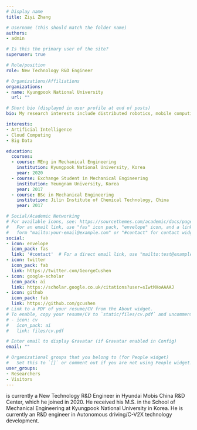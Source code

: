 ```yaml
---
# Display name
title: Ziyi Zhang

# Username (this should match the folder name)
authors:
- admin

# Is this the primary user of the site?
superuser: true

# Role/position
role: New Technology R&D Engineer

# Organizations/Affiliations
organizations:
- name: Kyungpook National University
  url: ""

# Short bio (displayed in user profile at end of posts)
bio: My research interests include distributed robotics, mobile computing and programmable matter.

interests:
- Artificial Intelligence
- Cloud Computing
- Big Data

education:
  courses:
  - course: MEng in Mechanical Engineering
    institution: Kyungpook National University, Korea
    year: 2020
  - course: Exchange Student in Mechanical Engineering
    institution: Yeungnam University, Korea
    year: 2017 
  - course: BSc in Mechanical Engineering
    institution: Jilin Institute of Chemical Technology, China
    year: 2017

# Social/Academic Networking
# For available icons, see: https://sourcethemes.com/academic/docs/page-builder/#icons
#   For an email link, use "fas" icon pack, "envelope" icon, and a link in the
#   form "mailto:your-email@example.com" or "#contact" for contact widget.
social:
- icon: envelope
  icon_pack: fas
  link: '#contact'  # For a direct email link, use "mailto:test@example.org".
- icon: twitter
  icon_pack: fab
  link: https://twitter.com/GeorgeCushen
- icon: google-scholar
  icon_pack: ai
  link: https://scholar.google.co.uk/citations?user=sIwtMXoAAAAJ
- icon: github
  icon_pack: fab
  link: https://github.com/gcushen
# Link to a PDF of your resume/CV from the About widget.
# To enable, copy your resume/CV to `static/files/cv.pdf` and uncomment the lines below.
# - icon: cv
#   icon_pack: ai
#   link: files/cv.pdf

# Enter email to display Gravatar (if Gravatar enabled in Config)
email: ""

# Organizational groups that you belong to (for People widget)
#   Set this to `[]` or comment out if you are not using People widget.
user_groups:
- Researchers
- Visitors
---
```


is currently a New Technology R&D Engineer in Hyundai Mobis China R&D Center, which he joined in 2020. He received his M.S. in the School of Mechanical Engineering at Kyungpook National University in Korea. He is currently an R&D engineer in Autonomous driving/C-V2X technology development.
